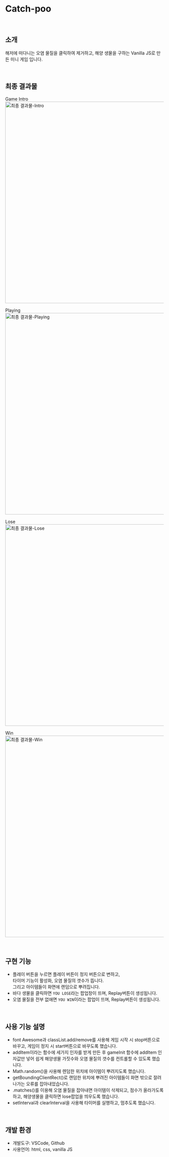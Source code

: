 # Catch-poo

<br>

## 소개
해저에 떠다니는 오염 물질을 클릭하여 제거하고, 해양 생물을 구하는 Vanilla JS로 만든 미니 게임 입니다.

<br>

## 최종 결과물
Game Intro <br />
<img width="640" alt="최종 결과물-Intro" src="https://user-images.githubusercontent.com/93115007/160332276-02cc9770-b234-45e0-8c60-1eb2a67e6101.png">

Playing <br />
<img width="640" alt="최종 결과물-Playing" src="https://user-images.githubusercontent.com/93115007/160332417-a4a4e454-0ada-4aaf-aedc-e9e33010fdaf.png">

Lose<br />
<img width="640" alt="최종 결과물-Lose" src="https://user-images.githubusercontent.com/93115007/160332443-1d149b81-852c-4e45-8070-b51914475bc4.png">

Win<br />
<img width="640" alt="최종 결과물-Win" src="https://user-images.githubusercontent.com/93115007/160332471-e888bd59-3cfb-46b1-96b0-4fbf8df05a58.png">

<br>

## 구현 기능
  - 플레이 버튼을 누르면 플레이 버튼이 정지 버튼으로 변하고,<br />
  타이머 기능이 활성화, 오염 물질의 갯수가 뜹니다.<br />
  그리고 아이템들이 화면에 랜덤으로 뿌려집니다.
  - 바다 생물을 클릭하면 `YOU LOSE`라는 팝업창이 뜨며, Replay버튼이 생성됩니다.
  - 오염 물질을 전부 없애면 `YOU WIN`이라는 팝업이 뜨며, Replay버튼이 생성됩니다.

<br>

## 사용 기능 설명 
  - font Awesome과 classList.add/remove를 사용해 게임 시작 시 stop버튼으로 바꾸고, 게임이 정지 시 start버튼으로 바꾸도록 했습니다.
  - addItem이라는 함수에 세가지 인자를 받게 만든 후 gameInit 함수에 addItem 인자값만 넣어 쉽게 해양생물 가짓수와 오염 물질의 갯수를 컨트롤할 수 있도록 했습니다.
  - Math.random()을 사용해 렌덤한 위치에 아이템이 뿌려지도록 했습니다.
  - getBoundingClientRect()로 랜덤한 위치에 뿌려진 아이템들이 화면 밖으로 잘려나가는 오류를 잡아내었습니다.
  - .matches()를 이용해 오염 물질을 잡아내면 아이템이 삭제되고, 점수가 올라가도록 하고, 해양생물을 클릭하면 lose팝업을 띄우도록 했습니다.
  - setInterval과 clearInterval을 사용해 타이머를 실행하고, 멈추도록 했습니다.

<br>


## 개발 환경
  - 개발도구: VSCode, Github
  - 사용언어: html, css, vanilla JS
